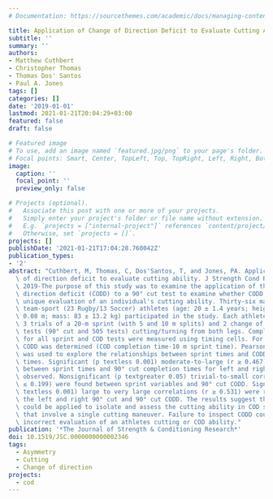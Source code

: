 ```yaml
---
# Documentation: https://sourcethemes.com/academic/docs/managing-content/

title: Application of Change of Direction Deficit to Evaluate Cutting Ability
subtitle: ''
summary: ''
authors:
- Matthew Cuthbert
- Christopher Thomas
- Thomas Dos' Santos
- Paul A. Jones
tags: []
categories: []
date: '2019-01-01'
lastmod: 2021-01-21T20:04:29+03:00
featured: false
draft: false

# Featured image
# To use, add an image named `featured.jpg/png` to your page's folder.
# Focal points: Smart, Center, TopLeft, Top, TopRight, Left, Right, BottomLeft, Bottom, BottomRight.
image:
  caption: ''
  focal_point: ''
  preview_only: false

# Projects (optional).
#   Associate this post with one or more of your projects.
#   Simply enter your project's folder or file name without extension.
#   E.g. `projects = ["internal-project"]` references `content/project/deep-learning/index.md`.
#   Otherwise, set `projects = []`.
projects: []
publishDate: '2021-01-21T17:04:28.760042Z'
publication_types:
- '2'
abstract: "Cuthbert, M, Thomas, C, Dos'Santos, T, and Jones, PA. Application of change\
  \ of direction deficit to evaluate cutting ability. J Strength Cond Res 33(8): 2138-2144,\
  \ 2019-The purpose of this study was to examine the application of the change of\
  \ direction deficit (CODD) to a 90° cut test to examine whether CODD provides a\
  \ unique evaluation of an individual's cutting ability. Thirty-six male collegiate\
  \ team-sport (23 Rugby/13 Soccer) athletes (age: 20 ± 1.4 years; height: 1.80 ±\
  \ 0.08 m; mass: 83 ± 13.2 kg) participated in the study. Each athlete performed\
  \ 3 trials of a 20-m sprint (with 5 and 10 m splits) and 2 change of direction (COD)\
  \ tests (90° cut and 505 tests) cutting/turning from both legs. Completion times\
  \ for all sprint and COD tests were measured using timing cells. For both COD tests,\
  \ CODD was determined (COD completion time-10 m sprint time). Pearson correlation\
  \ was used to explore the relationships between sprint times and CODD and completion\
  \ times. Significant (p textless 0.001) moderate-to-large (r ≥ 0.467) correlations\
  \ between sprint times and 90° cut completion times for left and right cuts were\
  \ observed. Nonsignificant (p textgreater 0.05) trivial-to-small correlations (r\
  \ ≤ 0.199) were found between sprint variables and 90° cut CODD. Significant (p\
  \ textless 0.001) large to very large correlations (r ≥ 0.531) were revealed between\
  \ the left and right 90° cut and 90° cut CODD. The results suggest that the CODD\
  \ could be applied to isolate and assess the cutting ability in COD speed tests\
  \ that involve a single cutting maneuver. Failure to inspect CODD could lead to\
  \ incorrect evaluation of an athletes cutting or COD ability."
publication: '*The Journal of Strength & Conditioning Research*'
doi: 10.1519/JSC.0000000000002346
tags:
  - Asymmetry
  - Cutting
  - Change of direction
projects:
  - cod
---
```

